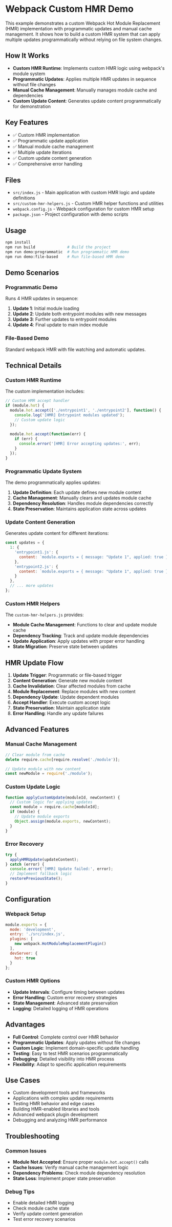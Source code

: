 # Webpack Custom HMR Demo

This example demonstrates a custom Webpack Hot Module Replacement (HMR) implementation with programmatic updates and manual cache management. It shows how to build a custom HMR system that can apply multiple updates programmatically without relying on file system changes.

## How It Works

- **Custom HMR Runtime**: Implements custom HMR logic using webpack's module system
- **Programmatic Updates**: Applies multiple HMR updates in sequence without file changes
- **Manual Cache Management**: Manually manages module cache and dependencies
- **Custom Update Content**: Generates update content programmatically for demonstration

## Key Features

- ✅ Custom HMR implementation
- ✅ Programmatic update application
- ✅ Manual module cache management
- ✅ Multiple update iterations
- ✅ Custom update content generation
- ✅ Comprehensive error handling

## Files

- `src/index.js` - Main application with custom HMR logic and update definitions
- `src/custom-hmr-helpers.js` - Custom HMR helper functions and utilities
- `webpack.config.js` - Webpack configuration for custom HMR setup
- `package.json` - Project configuration with demo scripts

## Usage

```bash
npm install
npm run build              # Build the project
npm run demo:programmatic  # Run programmatic HMR demo
npm run demo:file-based    # Run file-based HMR demo
```

## Demo Scenarios

### Programmatic Demo
Runs 4 HMR updates in sequence:
1. **Update 1**: Initial module loading
2. **Update 2**: Update both entrypoint modules with new messages
3. **Update 3**: Further updates to entrypoint modules
4. **Update 4**: Final update to main index module

### File-Based Demo
Standard webpack HMR with file watching and automatic updates.

## Technical Details

### Custom HMR Runtime

The custom implementation includes:

```javascript
// Custom HMR accept handler
if (module.hot) {
  module.hot.accept(['./entrypoint1', './entrypoint2'], function() {
    console.log('[HMR] Entrypoint modules updated');
    // Custom update logic
  });
  
  module.hot.accept(function(err) {
    if (err) {
      console.error('[HMR] Error accepting updates:', err);
    }
  });
}
```

### Programmatic Update System

The demo programmatically applies updates:

1. **Update Definition**: Each update defines new module content
2. **Cache Management**: Manually clears and updates module cache
3. **Dependency Resolution**: Handles module dependencies correctly
4. **State Preservation**: Maintains application state across updates

### Update Content Generation

Generates update content for different iterations:

```javascript
const updates = {
  1: {
    'entrypoint1.js': {
      content: `module.exports = { message: "Update 1", applied: true };`
    },
    'entrypoint2.js': {
      content: `module.exports = { message: "Update 1", applied: true };`
    }
  },
  // ... more updates
};
```

### Custom HMR Helpers

The `custom-hmr-helpers.js` provides:

- **Module Cache Management**: Functions to clear and update module cache
- **Dependency Tracking**: Track and update module dependencies
- **Update Application**: Apply updates with proper error handling
- **State Migration**: Preserve state between updates

## HMR Update Flow

1. **Update Trigger**: Programmatic or file-based trigger
2. **Content Generation**: Generate new module content
3. **Cache Invalidation**: Clear affected modules from cache
4. **Module Replacement**: Replace modules with new content
5. **Dependency Update**: Update dependent modules
6. **Accept Handler**: Execute custom accept logic
7. **State Preservation**: Maintain application state
8. **Error Handling**: Handle any update failures

## Advanced Features

### Manual Cache Management

```javascript
// Clear module from cache
delete require.cache[require.resolve('./module')];

// Update module with new content
const newModule = require('./module');
```

### Custom Update Logic

```javascript
function applyCustomUpdate(moduleId, newContent) {
  // Custom logic for applying updates
  const module = require.cache[moduleId];
  if (module) {
    // Update module exports
    Object.assign(module.exports, newContent);
  }
}
```

### Error Recovery

```javascript
try {
  applyHMRUpdate(updateContent);
} catch (error) {
  console.error('[HMR] Update failed:', error);
  // Implement fallback logic
  restorePreviousState();
}
```

## Configuration

### Webpack Setup

```javascript
module.exports = {
  mode: 'development',
  entry: './src/index.js',
  plugins: [
    new webpack.HotModuleReplacementPlugin()
  ],
  devServer: {
    hot: true
  }
};
```

### Custom HMR Options

- **Update Intervals**: Configure timing between updates
- **Error Handling**: Custom error recovery strategies
- **State Management**: Advanced state preservation
- **Logging**: Detailed logging of HMR operations

## Advantages

- **Full Control**: Complete control over HMR behavior
- **Programmatic Updates**: Apply updates without file changes
- **Custom Logic**: Implement domain-specific update handling
- **Testing**: Easy to test HMR scenarios programmatically
- **Debugging**: Detailed visibility into HMR process
- **Flexibility**: Adapt to specific application requirements

## Use Cases

- Custom development tools and frameworks
- Applications with complex update requirements
- Testing HMR behavior and edge cases
- Building HMR-enabled libraries and tools
- Advanced webpack plugin development
- Debugging and analyzing HMR performance

## Troubleshooting

### Common Issues

- **Module Not Accepted**: Ensure proper `module.hot.accept()` calls
- **Cache Issues**: Verify manual cache management logic
- **Dependency Problems**: Check module dependency resolution
- **State Loss**: Implement proper state preservation

### Debug Tips

- Enable detailed HMR logging
- Check module cache state
- Verify update content generation
- Test error recovery scenarios
